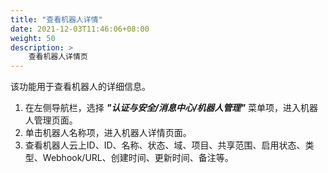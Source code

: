 ```yaml
---
title: "查看机器人详情"
date: 2021-12-03T11:46:06+08:00
weight: 50
description: >
    查看机器人详情页
---
```


该功能用于查看机器人的详细信息。

1. 在左侧导航栏，选择 **_"认证与安全/消息中心/机器人管理"_** 菜单项，进入机器人管理页面。
2. 单击机器人名称项，进入机器人详情页面。
2. 查看机器人云上ID、ID、名称、状态、域、项目、共享范围、启用状态、类型、Webhook/URL、创建时间、更新时间、备注等。